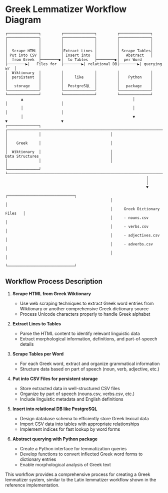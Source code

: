 # Greek Lemmatizer Workflow Diagram

```
┌──────────────┐         ┌──────────────┐         ┌──────────────┐         ┌──────────────┐         ┌──────────────┐         ┌──────────────┐
│              │         │              │         │              │         │              │         │              │         │              │
│  Scrape HTML │         │Extract Lines │         │ Scrape Tables│         │ Put into CSV │         │ Insert into  │         │   Abstract   │
│  from Greek  ├────────▶│  to Tables   ├────────▶│  per Word    ├────────▶│   Files for  ├────────▶│ relational DB├────────▶│ querying w/  │
│  Wiktionary  │         │              │         │              │         │  persistent  │         │     like     │         │    Python    │
│              │         │              │         │              │         │   storage    │         │  PostgreSQL  │         │   package    │
└──────────────┘         └──────────────┘         └──────────────┘         └──────────────┘         └──────────────┘         └──────────────┘
       ▲                                                 │                        │                        │
       │                                                 │                        │                        │
       │                                                 ▼                        ▼                        ▼
┌──────────────┐                               ┌──────────────────────────────────────────────────────────────────────┐
│              │                               │                                                                      │
│    Greek     │                               │                                                                      │
│  Wiktionary  │                               │                       Data Structures                                │
│              │                               │                                                                      │
└──────────────┘                               └──────────────────────────────────────────────────────────────────────┘
                                                               │
                                                               │
                                                               ▼
                                               ┌──────────────────────────────┐
                                               │                              │
                                               │     Greek Dictionary Files   │
                                               │     - nouns.csv              │
                                               │     - verbs.csv              │
                                               │     - adjectives.csv         │
                                               │     - adverbs.csv            │
                                               │                              │
                                               └──────────────────────────────┘
```

## Workflow Process Description

1. **Scrape HTML from Greek Wiktionary**
   - Use web scraping techniques to extract Greek word entries from Wiktionary or another comprehensive Greek dictionary source
   - Process Unicode characters properly to handle Greek alphabet

2. **Extract Lines to Tables**
   - Parse the HTML content to identify relevant linguistic data
   - Extract morphological information, definitions, and part-of-speech details

3. **Scrape Tables per Word**
   - For each Greek word, extract and organize grammatical information
   - Structure data based on part of speech (noun, verb, adjective, etc.)

4. **Put into CSV Files for persistent storage**
   - Store extracted data in well-structured CSV files
   - Organize by part of speech (nouns.csv, verbs.csv, etc.)
   - Include linguistic metadata and English definitions

5. **Insert into relational DB like PostgreSQL**
   - Design database schema to efficiently store Greek lexical data
   - Import CSV data into tables with appropriate relationships
   - Implement indices for fast lookup by word forms

6. **Abstract querying with Python package**
   - Create a Python interface for lemmatization queries
   - Develop functions to convert inflected Greek word forms to dictionary entries
   - Enable morphological analysis of Greek text

This workflow provides a comprehensive process for creating a Greek lemmatizer system, similar to the Latin lemmatizer workflow shown in the reference implementation.
